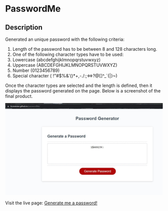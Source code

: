 # PasswordMe

## Description

Generated an unique password with the following criteria:
1. Length of the password has to be between 8 and 128 characters long.
2. One of the following character types have to be used:
  1. Lowercase (abcdefghijklmnopqrstuvwxyz)
  2. Uppercase (ABCDEFGHIJKLMNOPQRSTUVWXYZ)
  3. Number (0123456789)
  4. Special character ( !"#$%&'()*+,-./:;<=>?@[\]^_`{|}~)

Once the character types are selected and the length is defined, then it displays the password generated on the page.
Below is a screenshot of the final product.

![PasswordMe](./Assets/img/password-generated.JPG)

Visit the live page: [Generate me a password!](https://ticonetster.github.io/passwordMe/)
